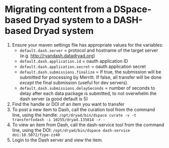 
# Migrating content from a DSpace-based Dryad system to a DASH-based Dryad system


1. Ensure your maven settings file has appropriate values for the variables:
    - `default.dash.server` = protocol and hostname of the target server (e.g. http://ryandash.datadryad.org)
    - `default.dash.application.id` = oauth application ID
    - `default.dash.application.secret` = oauth application secret
    - `default.dash.submissions.finalize` = If true, the submission will be submitted for processing by Merritt. If false, all transfer will be done *except* the final submission (useful for dev servers).
    -  `default.dash.submissions.delaySeconds` = number of seconds to delay after each data package is submitted, to not overwhelm the dash server (a good default is 5)
2. Find the handle or DOI of an item you want to transfer
3. To post a new item to Dash, call the curation tool from the command line, using the handle:
`/opt/dryad/bin/dspace curate -v -t transfertodash -i 10255/dryad.135814 -r -`
4. To view an item from Dash, call the dash-service tool from the command line, using the DOI: 
`/opt/dryad/bin/dspace dash-service doi:10.5072/fzpe-zz40`
5. Login to the Dash server and view the item.
